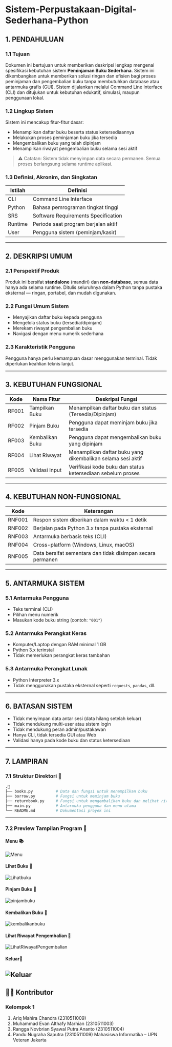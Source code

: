 # Sistem-Perpustakaan-Digital-Sederhana-Python

## 1. PENDAHULUAN


### 1.1 Tujuan
Dokumen ini bertujuan untuk memberikan deskripsi lengkap mengenai spesifikasi kebutuhan sistem **Peminjaman Buku Sederhana**. Sistem ini dikembangkan untuk memberikan solusi ringan dan efisien bagi proses peminjaman dan pengembalian buku tanpa membutuhkan database atau antarmuka grafis (GUI). Sistem dijalankan melalui Command Line Interface (CLI) dan ditujukan untuk kebutuhan edukatif, simulasi, maupun penggunaan lokal.


### 1.2 Lingkup Sistem
Sistem ini mencakup fitur-fitur dasar:
- Menampilkan daftar buku beserta status ketersediaannya
- Melakukan proses peminjaman buku jika tersedia
- Mengembalikan buku yang telah dipinjam
- Menampilkan riwayat pengembalian buku selama sesi aktif


> ⚠️ Catatan: Sistem tidak menyimpan data secara permanen. Semua proses berlangsung selama runtime aplikasi.


### 1.3 Definisi, Akronim, dan Singkatan


| Istilah  | Definisi                                      |
|----------|-----------------------------------------------|
| CLI      | Command Line Interface                        |
| Python   | Bahasa pemrograman tingkat tinggi             |
| SRS      | Software Requirements Specification           |
| Runtime  | Periode saat program berjalan aktif           |
| User     | Pengguna sistem (peminjam/kasir)              |


---

## 2. DESKRIPSI UMUM


### 2.1 Perspektif Produk
Produk ini bersifat **standalone** (mandiri) dan **non-database**, semua data hanya ada selama runtime. Ditulis seluruhnya dalam Python tanpa pustaka eksternal — ringan, portabel, dan mudah digunakan.


### 2.2 Fungsi Umum Sistem
- Menyajikan daftar buku kepada pengguna
- Mengelola status buku (tersedia/dipinjam)
- Merekam riwayat pengembalian buku
- Navigasi dengan menu numerik sederhana


### 2.3 Karakteristik Pengguna
Pengguna hanya perlu kemampuan dasar menggunakan terminal. Tidak diperlukan keahlian teknis lanjut.


---

## 3. KEBUTUHAN FUNGSIONAL


| Kode   | Nama Fitur       | Deskripsi Fungsi                                                |
|--------|------------------|------------------------------------------------------------------|
| RF001  | Tampilkan Buku   | Menampilkan daftar buku dan status (Tersedia/Dipinjam)          |
| RF002  | Pinjam Buku      | Pengguna dapat meminjam buku jika tersedia                      |
| RF003  | Kembalikan Buku  | Pengguna dapat mengembalikan buku yang dipinjam                 |
| RF004  | Lihat Riwayat    | Menampilkan daftar buku yang dikembalikan selama sesi aktif     |
| RF005  | Validasi Input   | Verifikasi kode buku dan status ketersediaan sebelum proses     |


---


## 4. KEBUTUHAN NON-FUNGSIONAL


| Kode     | Keterangan                                                                 |
|----------|----------------------------------------------------------------------------|
| RNF001   | Respon sistem diberikan dalam waktu < 1 detik                              |
| RNF002   | Berjalan pada Python 3.x tanpa pustaka eksternal                           |
| RNF003   | Antarmuka berbasis teks (CLI)                                              |
| RNF004   | Cross-platform (Windows, Linux, macOS)                                     |
| RNF005   | Data bersifat sementara dan tidak disimpan secara permanen                |


---

## 5. ANTARMUKA SISTEM


### 5.1 Antarmuka Pengguna
- Teks terminal (CLI)
- Pilihan menu numerik
- Masukan kode buku string (contoh: `"001"`)


### 5.2 Antarmuka Perangkat Keras
- Komputer/Laptop dengan RAM minimal 1 GB
- Python 3.x terinstal
- Tidak memerlukan perangkat keras tambahan


### 5.3 Antarmuka Perangkat Lunak
- Python Interpreter 3.x
- Tidak menggunakan pustaka eksternal seperti `requests`, `pandas`, dll.


---


## 6. BATASAN SISTEM
- Tidak menyimpan data antar sesi (data hilang setelah keluar)
- Tidak mendukung multi-user atau sistem login
- Tidak mendukung peran admin/pustakawan
- Hanya CLI, tidak tersedia GUI atau Web
- Validasi hanya pada kode buku dan status ketersediaan


---
## 7. LAMPIRAN


### 7.1 Struktur Direktori 📁
```bash
.📂
├── books.py          # Data dan fungsi untuk menampilkan buku
├── borrow.py         # Fungsi untuk meminjam buku
├── returnbook.py     # Fungsi untuk mengembalikan buku dan melihat riwayat
├── main.py           # Antarmuka pengguna dan menu utama
└── README.md         # Dokumentasi proyek ini
```
---

### 7.2 Preview Tampilan Program 📸
#### Menu 📚
![Menu](preview/menu.png)
#### Lihat Buku 📖
![Lihatbuku](preview/Lihatbuku.png)
#### Pinjam Buku 📗
![pinjambuku](preview/pinjambuku.png)
#### Kembalikan Buku 📕
![kembalikanbuku](preview/kembalikanbuku.png)
#### Lihat Riwayat Pengembalian 📝
![LihatRiwayatPengembalian](preview/LihatRiwayatPengembalian.png)
#### Keluar🚪
![Keluar](preview/keluar.png)
---

## 👨‍💻 Kontributor
### Kelompok 1
1. Ariq Mahira Chandra (2310511009)
2. Muhammad Evan Althafy Marhian (2310511003)
3. Rangga Novbrian Syawal Putra Ananto (2310511004)
4. Pandu Nugraha Saputra (2310511009)
Mahasiswa Informatika – UPN Veteran Jakarta


